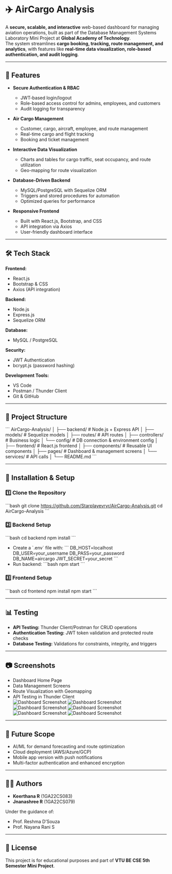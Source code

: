 # ✈️ AirCargo Analysis

A **secure, scalable, and interactive** web-based dashboard for managing aviation operations, built as part of the Database Management Systems Laboratory Mini Project at **Global Academy of Technology**.  
The system streamlines **cargo booking, tracking, route management, and analytics**, with features like **real-time data visualization, role-based authentication, and audit logging**.

---

## 📌 Features

- **Secure Authentication & RBAC**  
  - JWT-based login/logout  
  - Role-based access control for admins, employees, and customers  
  - Audit logging for transparency  

- **Air Cargo Management**  
  - Customer, cargo, aircraft, employee, and route management  
  - Real-time cargo and flight tracking  
  - Booking and ticket management  

- **Interactive Data Visualization**  
  - Charts and tables for cargo traffic, seat occupancy, and route utilization  
  - Geo-mapping for route visualization  

- **Database-Driven Backend**  
  - MySQL/PostgreSQL with Sequelize ORM  
  - Triggers and stored procedures for automation  
  - Optimized queries for performance  

- **Responsive Frontend**  
  - Built with React.js, Bootstrap, and CSS  
  - API integration via Axios  
  - User-friendly dashboard interface  

---

## 🛠 Tech Stack

**Frontend:**  
- React.js  
- Bootstrap & CSS  
- Axios (API integration)  

**Backend:**  
- Node.js  
- Express.js  
- Sequelize ORM  

**Database:**  
- MySQL / PostgreSQL  

**Security:**  
- JWT Authentication  
- bcrypt.js (password hashing)  

**Development Tools:**  
- VS Code  
- Postman / Thunder Client  
- Git & GitHub  

---

## 📂 Project Structure

\`\`\`
AirCargo-Analysis/
│
├── backend/           # Node.js + Express API
│   ├── models/        # Sequelize models
│   ├── routes/        # API routes
│   ├── controllers/   # Business logic
│   └── config/        # DB connection & environment config
│
├── frontend/          # React.js frontend
│   ├── components/    # Reusable UI components
│   ├── pages/         # Dashboard & management screens
│   └── services/      # API calls
│
└── README.md
\`\`\`

---

## 🚀 Installation & Setup

### 1️⃣ Clone the Repository
\`\`\`bash
git clone https://github.com/Starplayevryr/AirCargo-Analysis.git
cd AirCargo-Analysis
\`\`\`

### 2️⃣ Backend Setup
\`\`\`bash
cd backend
npm install
\`\`\`
- Create a \`.env\` file with:
\`\`\`
DB_HOST=localhost
DB_USER=your_username
DB_PASS=your_password
DB_NAME=aircargo
JWT_SECRET=your_secret
\`\`\`
- Run backend:
\`\`\`bash
npm start
\`\`\`

### 3️⃣ Frontend Setup
\`\`\`bash
cd frontend
npm install
npm start
\`\`\`

---

## 📊 Testing
- **API Testing:** Thunder Client/Postman for CRUD operations  
- **Authentication Testing:** JWT token validation and protected route checks  
- **Database Testing:** Validations for constraints, integrity, and triggers  

---

## 📷 Screenshots
- Dashboard Home Page  
- Data Management Screens  
- Route Visualization with Geomapping  
- API Testing in Thunder Client  
![Dashboard Screenshot](assests/dashboard.png)
![Dashboard Screenshot](assests/audit.png)
![Dashboard Screenshot](assests/Home.png)
![Dashboard Screenshot](assests/Dash2.png)
![Dashboard Screenshot](assests/route.png)
![Dashboard Screenshot](assests/passenger.png)
---

## 🔮 Future Scope
- AI/ML for demand forecasting and route optimization  
- Cloud deployment (AWS/Azure/GCP)  
- Mobile app version with push notifications  
- Multi-factor authentication and enhanced encryption  

---

## 👨‍💻 Authors
- **Keerthana R** (1GA22CS083)  
- **Jnanashree R** (1GA22CS079)  

Under the guidance of:  
- Prof. Reshma D’Souza  
- Prof. Nayana Rani S  

---

## 📜 License
This project is for educational purposes and part of **VTU BE CSE 5th Semester Mini Project**.
